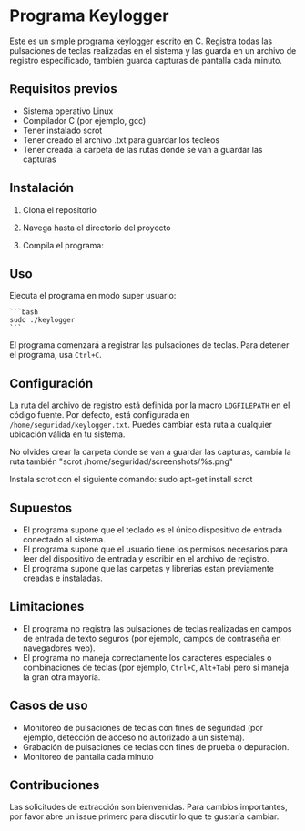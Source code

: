 # Programa Keylogger

Este es un simple programa keylogger escrito en C. Registra todas las pulsaciones de teclas realizadas en el sistema y las guarda en un archivo de registro especificado, también guarda capturas de pantalla cada minuto.

## Requisitos previos

- Sistema operativo Linux
- Compilador C (por ejemplo, gcc)
- Tener instalado scrot
- Tener creado el archivo .txt para guardar los tecleos
- Tener creada la carpeta de las rutas donde se van a guardar las capturas

## Instalación

1. Clona el repositorio

2. Navega hasta el directorio del proyecto

3. Compila el programa:

## Uso

Ejecuta el programa en modo super usuario:

    ```bash
    sudo ./keylogger
    ```
El programa comenzará a registrar las pulsaciones de teclas. Para detener el programa, usa `Ctrl+C`.

## Configuración

La ruta del archivo de registro está definida por la macro `LOGFILEPATH` en el código fuente. Por defecto, está configurada en `/home/seguridad/keylogger.txt`. Puedes cambiar esta ruta a cualquier ubicación válida en tu sistema.

No olvides crear la carpeta donde se van a guardar las capturas, cambia la ruta también "scrot /home/seguridad/screenshots/%s.png"

Instala scrot con el siguiente comando: sudo apt-get install scrot


## Supuestos

- El programa supone que el teclado es el único dispositivo de entrada conectado al sistema.
- El programa supone que el usuario tiene los permisos necesarios para leer del dispositivo de entrada y escribir en el archivo de registro.
- El programa supone que las carpetas y librerias estan previamente creadas e instaladas.

## Limitaciones

- El programa no registra las pulsaciones de teclas realizadas en campos de entrada de texto seguros (por ejemplo, campos de contraseña en navegadores web).
- El programa no maneja correctamente los caracteres especiales o combinaciones de teclas (por ejemplo, `Ctrl+C`, `Alt+Tab`) pero si maneja la gran otra mayoría.

## Casos de uso

- Monitoreo de pulsaciones de teclas con fines de seguridad (por ejemplo, detección de acceso no autorizado a un sistema).
- Grabación de pulsaciones de teclas con fines de prueba o depuración.
- Monitoreo de pantalla cada minuto

## Contribuciones

Las solicitudes de extracción son bienvenidas. Para cambios importantes, por favor abre un issue primero para discutir lo que te gustaría cambiar.


